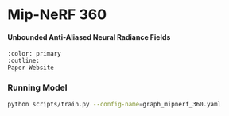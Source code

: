 # Mip-NeRF 360

<h4>Unbounded Anti-Aliased Neural Radiance Fields</h4>

```{button-link} https://jonbarron.info/mipnerf360/
:color: primary
:outline:
Paper Website
```

### Running Model

```bash
python scripts/train.py --config-name=graph_mipnerf_360.yaml
```
